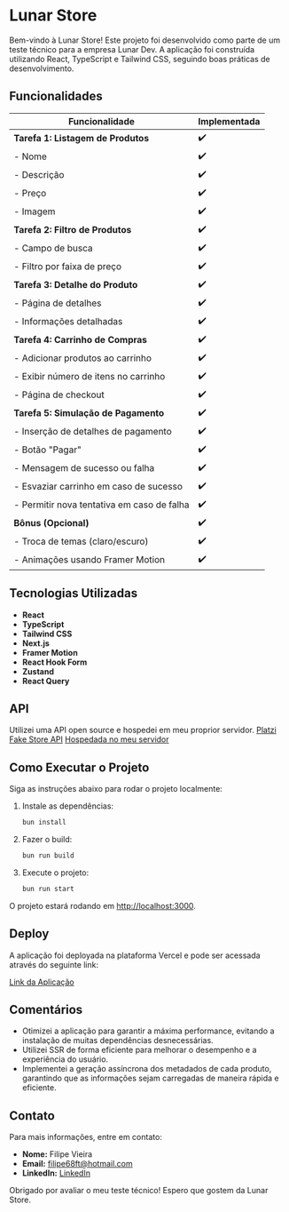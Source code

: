 # Lunar Store

Bem-vindo à Lunar Store! Este projeto foi desenvolvido como parte de um teste técnico para a empresa Lunar Dev. A aplicação foi construída utilizando React, TypeScript e Tailwind CSS, seguindo boas práticas de desenvolvimento.

## Funcionalidades

| Funcionalidade                          | Implementada |
| --------------------------------------- | ------------ |
| **Tarefa 1: Listagem de Produtos**      | ✔️           |
| - Nome                                  | ✔️           |
| - Descrição                             | ✔️           |
| - Preço                                 | ✔️           |
| - Imagem                                | ✔️           |
| **Tarefa 2: Filtro de Produtos**        | ✔️           |
| - Campo de busca                        | ✔️           |
| - Filtro por faixa de preço             | ✔️           |
| **Tarefa 3: Detalhe do Produto**        | ✔️           |
| - Página de detalhes                    | ✔️           |
| - Informações detalhadas                | ✔️           |
| **Tarefa 4: Carrinho de Compras**       | ✔️           |
| - Adicionar produtos ao carrinho        | ✔️           |
| - Exibir número de itens no carrinho    | ✔️           |
| - Página de checkout                    | ✔️           |
| **Tarefa 5: Simulação de Pagamento**    | ✔️           |
| - Inserção de detalhes de pagamento     | ✔️           |
| - Botão "Pagar"                         | ✔️           |
| - Mensagem de sucesso ou falha          | ✔️           |
| - Esvaziar carrinho em caso de sucesso  | ✔️           |
| - Permitir nova tentativa em caso de falha | ✔️        |
| **Bônus (Opcional)**                    | ✔️           |
| - Troca de temas (claro/escuro)         | ✔️           |
| - Animações usando Framer Motion        | ✔️           |

## Tecnologias Utilizadas

- **React**
- **TypeScript**
- **Tailwind CSS**
- **Next.js**
- **Framer Motion**
- **React Hook Form**
- **Zustand**
- **React Query**

## API

Utilizei uma API open source e hospedei em meu proprior servidor.
[Platzi Fake Store API](https://fakeapi.platzi.com)
[Hospedada no meu servidor](https://fakeproductsapi.lippe.dev/api/v1)

## Como Executar o Projeto

Siga as instruções abaixo para rodar o projeto localmente:

1. Instale as dependências:
   ```bash
   bun install
   ```

2. Fazer o build:
   ```bash
   bun run build
   ```

3. Execute o projeto:
   ```bash
   bun run start
   ```

O projeto estará rodando em [http://localhost:3000](http://localhost:3000).

## Deploy

A aplicação foi deployada na plataforma Vercel e pode ser acessada através do seguinte link:

[Link da Aplicação](https://lunarstore.lippe.dev)


## Comentários

- Otimizei a aplicação para garantir a máxima performance, evitando a instalação de muitas dependências desnecessárias.
- Utilizei SSR de forma eficiente para melhorar o desempenho e a experiência do usuário.
- Implementei a geração assíncrona dos metadados de cada produto, garantindo que as informações sejam carregadas de maneira rápida e eficiente.

## Contato

Para mais informações, entre em contato:

- **Nome:** Filipe Vieira
- **Email:** filipe68ft@hotmail.com
- **LinkedIn:** [LinkedIn](https://www.linkedin.com/in/filipe-vieira-03199720b)


Obrigado por avaliar o meu teste técnico! Espero que gostem da Lunar Store.
